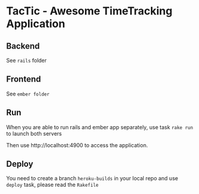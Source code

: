 # TacTic - Awesome TimeTracking Application 

## Backend

See `rails` folder

## Frontend

See `ember folder`

## Run

When you are able to run rails and ember app separately, use task `rake run` to launch both servers

Then use http://localhost:4900 to access the application.

## Deploy

You need to create a branch `heroku-builds` in your local repo and use `deploy` task, please read the `Rakefile`
